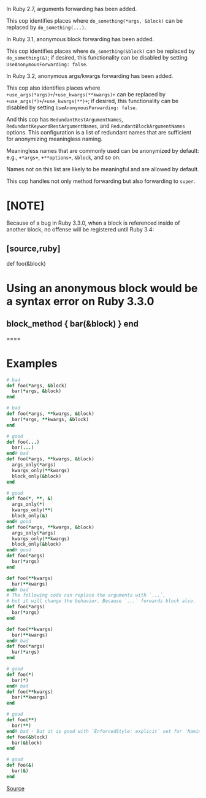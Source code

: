
In Ruby 2.7, arguments forwarding has been added.

This cop identifies places where `do_something(*args, &block)`
can be replaced by `do_something(...)`.

In Ruby 3.1, anonymous block forwarding has been added.

This cop identifies places where `do_something(&block)` can be replaced
by `do_something(&)`; if desired, this functionality can be disabled
by setting `UseAnonymousForwarding: false`.

In Ruby 3.2, anonymous args/kwargs forwarding has been added.

This cop also identifies places where `+use_args(*args)+`/`+use_kwargs(**kwargs)+` can be
replaced by `+use_args(*)+`/`+use_kwargs(**)+`; if desired, this functionality can be
disabled by setting `UseAnonymousForwarding: false`.

And this cop has `RedundantRestArgumentNames`, `RedundantKeywordRestArgumentNames`,
and `RedundantBlockArgumentNames` options. This configuration is a list of redundant names
that are sufficient for anonymizing meaningless naming.

Meaningless names that are commonly used can be anonymized by default:
e.g., `+*args+`, `+**options+`, `&block`, and so on.

Names not on this list are likely to be meaningful and are allowed by default.

This cop handles not only method forwarding but also forwarding to `super`.

[NOTE]
====
Because of a bug in Ruby 3.3.0, when a block is referenced inside of another block,
no offense will be registered until Ruby 3.4:

[source,ruby]
----
def foo(&block)
  # Using an anonymous block would be a syntax error on Ruby 3.3.0
  block_method { bar(&block) }
end
----
====

# Examples

```ruby
# bad
def foo(*args, &block)
  bar(*args, &block)
end

# bad
def foo(*args, **kwargs, &block)
  bar(*args, **kwargs, &block)
end

# good
def foo(...)
  bar(...)
end# bad
def foo(*args, **kwargs, &block)
  args_only(*args)
  kwargs_only(**kwargs)
  block_only(&block)
end

# good
def foo(*, **, &)
  args_only(*)
  kwargs_only(**)
  block_only(&)
end# good
def foo(*args, **kwargs, &block)
  args_only(*args)
  kwargs_only(**kwargs)
  block_only(&block)
end# good
def foo(*args)
  bar(*args)
end

def foo(**kwargs)
  bar(**kwargs)
end# bad
# The following code can replace the arguments with `...`,
# but it will change the behavior. Because `...` forwards block also.
def foo(*args)
  bar(*args)
end

def foo(**kwargs)
  bar(**kwargs)
end# bad
def foo(*args)
  bar(*args)
end

# good
def foo(*)
  bar(*)
end# bad
def foo(**kwargs)
  bar(**kwargs)
end

# good
def foo(**)
  bar(**)
end# bad - But it is good with `EnforcedStyle: explicit` set for `Naming/BlockForwarding`.
def foo(&block)
  bar(&block)
end

# good
def foo(&)
  bar(&)
end
```

[Source](http://www.rubydoc.info/gems/rubocop/RuboCop/Cop/Style/ArgumentsForwarding)